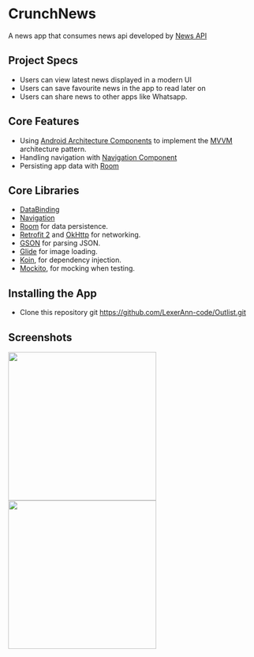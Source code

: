 # CrunchNews
A news app that consumes news api developed by [News API](https://newsapi.org/)

## Project Specs
*   Users can view latest news displayed in a modern UI 
*   Users can save favourite news in the app to read later on
*   Users can share news to other apps like Whatsapp.
## Core Features
*   Using [Android Architecture Components](https://developer.android.com/topic/libraries/architecture/) to implement the [MVVM](https://medium.com/upday-devs/android-architecture-patterns-part-3-model-view-viewmodel-e7eeee76b73b) architecture pattern.
*   Handling navigation with [Navigation Component](https://developer.android.com/guide/navigation) 
*   Persisting app data with [Room](https://developer.android.com/topic/libraries/architecture/room)

## Core Libraries
*   [DataBinding](https://developer.android.com/topic/libraries/data-binding/)
*   [Navigation](https://developer.android.com/guide/navigation)
*   [Room](https://developer.android.com/topic/libraries/architecture/room) for data persistence.
*   [Retrofit 2](https://github.com/square/retrofit) and [OkHttp](https://github.com/square/okhttp) for networking.
*   [GSON](https://github.com/google/gson) for parsing JSON.
*   [Glide](https://github.com/bumptech/glide) for image loading.
*   [Koin](https://insert-koin.io), for dependency injection.  
*   [Mockito](https://site.mockito.org/), for mocking when testing.

## Installing the App
*   Clone this repository
git https://github.com/LexerAnn-code/Outlist.git

## Screenshots
<img src="/screenshots/Screenshot (146).png" width="300"/> <img src="/screenshots/Screenshot (147).png" width="300"/>
